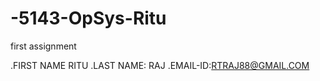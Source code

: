 # -5143-OpSys-Ritu
first assignment

.FIRST NAME RITU 
.LAST NAME: RAJ
.EMAIL-ID:RTRAJ88@GMAIL.COM

